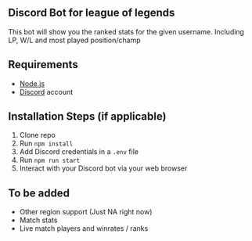 ## Discord Bot for league of legends

This bot will show you the ranked stats for the given username. Including LP, W/L and most played position/champ

## Requirements

- [Node.js](http://nodejs.org/)
- [Discord](https://discordapp.com/) account

## Installation Steps (if applicable)

1. Clone repo
2. Run `npm install`
3. Add Discord credentials in a `.env` file
4. Run `npm run start`
5. Interact with your Discord bot via your web browser

## To be added

- Other region support (Just NA right now)
- Match stats
- Live match players and winrates / ranks

